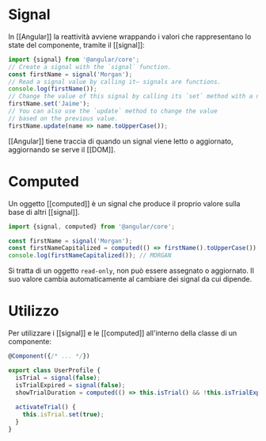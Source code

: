 # Signal

In [[Angular]] la reattività avviene wrappando i valori che rappresentano lo state del componente, tramite il [[signal]]:

```ts
import {signal} from '@angular/core';
// Create a signal with the `signal` function.
const firstName = signal('Morgan');
// Read a signal value by calling it— signals are functions.
console.log(firstName());
// Change the value of this signal by calling its `set` method with a new value.
firstName.set('Jaime');
// You can also use the `update` method to change the value
// based on the previous value.
firstName.update(name => name.toUpperCase());
```

[[Angular]] tiene traccia di quando un signal viene letto o aggiornato, aggiornando se serve il [[DOM]].

# Computed

Un oggetto [[computed]] è un signal che produce il proprio valore sulla base di altri [[signal]].

```ts
import {signal, computed} from '@angular/core';

const firstName = signal('Morgan');
const firstNameCapitalized = computed(() => firstName().toUpperCase());
console.log(firstNameCapitalized()); // MORGAN
```

Si tratta di un oggetto `read-only`, non può essere assegnato o aggiornato. Il suo valore cambia automaticamente al cambiare dei signal da cui dipende.


# Utilizzo

Per utilizzare i [[signal]] e le [[computed]] all'interno della classe di un componente:

```ts
@Component({/* ... */})

export class UserProfile {
  isTrial = signal(false);
  isTrialExpired = signal(false);
  showTrialDuration = computed(() => this.isTrial() && !this.isTrialExpired());
  
  activateTrial() {
    this.isTrial.set(true);
  }
}
```